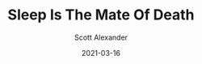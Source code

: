 ---
layout: podcast
title: "Sleep Is The Mate Of Death"
author: Scott Alexander
description: https://astralcodexten.substack.com/p/sleep-is-the-mate-of-death
date: 2021-03-16
length: 2830670
duration: 708
guid: sleep-is-the-mate-of-death
---